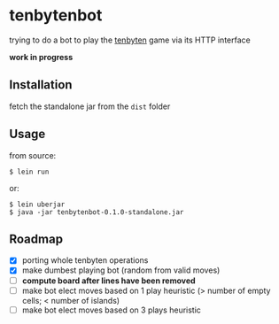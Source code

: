 # tenbytenbot

trying to do a bot to play the [tenbyten](https://github.com/JosePedroDias/tenbyten) game via its HTTP interface

**work in progress**



## Installation

fetch the standalone jar from the `dist` folder



## Usage

from source:

    $ lein run

or:

    $ lein uberjar
    $ java -jar tenbytenbot-0.1.0-standalone.jar



## Roadmap

* [x] porting whole tenbyten operations
* [x] make dumbest playing bot (random from valid moves)
* [ ] **compute board after lines have been removed**
* [ ] make bot elect moves based on 1 play heuristic (> number of empty cells; < number of islands)
* [ ] make bot elect moves based on 3 plays heuristic
